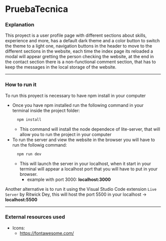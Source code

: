 # PruebaTecnica

### Explanation

This proyect is a user profile page with different sections about skills, experience and more, has a default dark theme and a color button to switch the theme to a light one, navigation buttons in the header to move to the different sections in the website, each time the index page its reloaded a modal will appear gretting the person checking the website, at the end in the contact section there is a non-functional comment section, that has to keep the messages in the local storage of the website.

---

### How to run it

To run this proyect is necessary to have npm install in your computer

- Once you have npm installed run the following command in your terminal inside the project folder:
  ```bash
    npm install
  ```
  - This command will install the node dependece of lite-server, that will allow you to run the project in your computer
- To run the server and view the website in the browser you will have to run the followig command:
  ```bash
    npm run dev
  ```
  - This will launch the server in your localhost, when it start in your terminal will appear a localhost port that you will have to put in your browser.
    - example with port 3000: **localhost:3000**

Another alternative is to run it using the Visual Studio Code extension `Live Server` by Ritwick Dey, this will host the port 5500 in your localhost -> **localhost:5500**

---

### External resources used

- Icons:
  - https://fontawesome.com/

